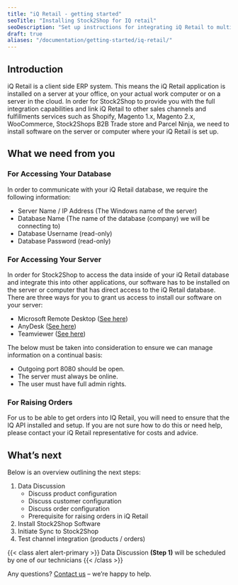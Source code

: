 ```yaml
---
title: "iQ Retail - getting started"
seoTitle: "Installing Stock2Shop for IQ retail"
seoDescription: "Set up instructions for integrating iQ Retail to multiple systems, such as Magento, Shopify, WooCommerce and your B2B trade store. Step by step instructions from Stock2Shop on how to integrate your applications for maximum efficiency. Find out more!"
draft: true
aliases: "/documentation/getting-started/iq-retail/"
---
```


## Introduction

iQ Retail is a client side ERP system. This means the iQ Retail application is installed on a server at your office, on your actual work computer or on a server in the cloud. In order for Stock2Shop to provide you with the full integration capabilities and link iQ Retail to other sales channels and fulfillments services such as Shopify, Magento 1.x, Magento 2.x, WooCommerce, Stock2Shops B2B Trade store and Parcel Ninja, we need to install software on the server or computer where your iQ Retail is set up.

## What we need from you

### For Accessing Your Database

In order to communicate with your iQ Retail database, we require the following information:

*   Server Name / IP Address (The Windows name of the server)
*   Database Name (The name of the database (company) we will be connecting to)
*   Database Username (read-only)
*   Database Password (read-only)

### For Accessing Your Server

In order for Stock2Shop to access the data inside of your iQ Retail database and integrate this into other applications, our software has to be installed on the server or computer that has direct access to the iQ Retail database. There are three ways for you to grant us access to install our software on your server:

*   Microsoft Remote Desktop ([See here](https://support.microsoft.com/en-za/help/17463/windows-7-connect-to-another-computer-remote-desktop-connection))
*   AnyDesk ([See here](https://anydesk.com/en/downloads/))
*   Teamviewer ([See here](https://www.teamviewer.com/en/))

The below must be taken into consideration to ensure we can manage information on a continual basis:

*   Outgoing port 8080 should be open.
*   The server must always be online.
*   The user must have full admin rights.

### For Raising Orders

For us to be able to get orders into IQ Retail, you will need to ensure that the IQ API installed and setup. If you are not sure how to do this or need help, please contact your iQ Retail representative for costs and advice.

## What’s next
Below is an overview outlining the next steps:

1. Data Discussion
    - Discuss product configuration
    - Discuss customer configuration
    - Discuss order configuration
    - Prerequisite for raising orders in iQ Retail
2. Install Stock2Shop Software
3. Initiate Sync to Stock2Shop
4. Test channel integration (products / orders)

{{< class alert alert-primary >}}
Data Discussion **(Step 1)** will be scheduled by one of our technicians
{{< /class >}}

Any questions? [Contact us](/contact-us) – we’re happy to help.
